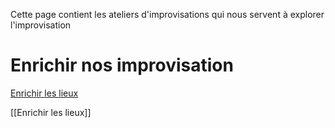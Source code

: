 Cette page contient les ateliers d'improvisations qui nous servent à explorer l'improvisation 

# Enrichir nos improvisation
[Enrichir les lieux](lieux)

[[Enrichir les lieux]] 
